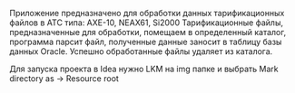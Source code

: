 Приложение предназначено для обработки данных тарификационных файлов в АТС типа:
AXE-10, NEAX61, Si2000
Тарификационные файлы, предназначенные для обработки, помещаем в определенный каталог,
программа парсит файл, полученные данные заносит в таблицу базы данных Oracle.
Успешно обработанные файлы удаляет из каталога. 

Для запуска проекта в Idea нужно LKM на img папке и выбрать 
Mark directory as -> Resource root

